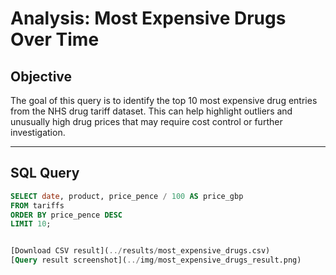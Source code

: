 #  Analysis: Most Expensive Drugs Over Time

##  Objective

The goal of this query is to identify the top 10 most expensive drug entries from the NHS drug tariff dataset. This can help highlight outliers and unusually high drug prices that may require cost control or further investigation.

---

##  SQL Query

```sql
SELECT date, product, price_pence / 100 AS price_gbp
FROM tariffs
ORDER BY price_pence DESC
LIMIT 10;


[Download CSV result](../results/most_expensive_drugs.csv)
[Query result screenshot](../img/most_expensive_drugs_result.png)
